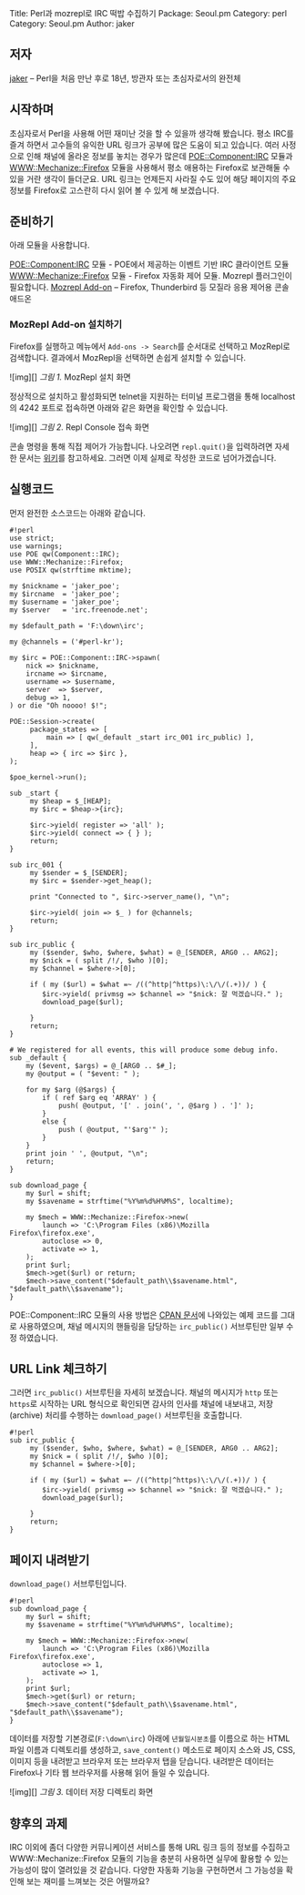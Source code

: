 Title:    Perl과 mozrepl로 IRC 떡밥 수집하기
Package:  Seoul.pm
Category: perl
Category: Seoul.pm
Author:   jaker

## 저자

[jaker][author] – Perl을 처음 만난 후로 18년, 방관자 또는 초심자로서의 완전체


## 시작하며

초심자로서 Perl을 사용해 어떤 재미난 것을 할 수 있을까 생각해 봤습니다.
평소 IRC를 즐겨 하면서 고수들의 유익한 URL 링크가 공부에 많은 도움이 되고 있습니다.
여러 사정으로 인해 채널에 올라온 정보를 놓치는 경우가 많은데
[POE::Component:IRC][module-poe-irc] 모듈과 [WWW::Mechanize::Firefox][module-firefox] 모듈을 사용해서
평소 애용하는 Firefox로 보관해둘 수 있을 거란 생각이 들더군요.
URL 링크는 언제든지 사라질 수도 있어 해당 페이지의 주요 정보를
Firefox로 고스란히 다시 읽어 볼 수 있게 해 보겠습니다.


## 준비하기

아래 모듈을 사용합니다.

[POE::Component:IRC][module-poe-irc] 모듈 - POE에서 제공하는 이벤트 기반 IRC 클라이언트 모듈
[WWW::Mechanize::Firefox][module-firefox] 모듈 - Firefox 자동화 제어 모듈. Mozrepl 플러그인이 필요합니다.
[Mozrepl Add-on][mozrepl] – Firefox, Thunderbird 등 모질라 응용 제어용 콘솔 애드온

### MozRepl Add-on 설치하기

Firefox를 실행하고 메뉴에서 `Add-ons -> Search`를 순서대로 선택하고 MozRepl로 검색합니다.
결과에서 MozRepl을 선택하면 손쉽게 설치할 수 있습니다.

![img][]
*그림 1.* MozRepl 설치 화면

정상적으로 설치하고 활성화되면 telnet을 지원하는 터미널 프로그램을 통해
localhost의 4242 포트로 접속하면 아래와 같은 화면을 확인할 수 있습니다.

![img][]
*그림 2.* Repl Console 접속 화면

콘솔 명령을 통해 직접 제어가 가능합니다.
나오려면 `repl.quit()`을 입력하려면
자세한 문서는 [위키][mozrepl-wiki]를 참고하세요.
그러면 이제 실제로 작성한 코드로 넘어가겠습니다.

## 실행코드

먼저 완전한 소스코드는 아래와 같습니다.

    #!perl
    use strict;
    use warnings;
    use POE qw(Component::IRC);
    use WWW::Mechanize::Firefox;
    use POSIX qw(strftime mktime);
    
    my $nickname = 'jaker_poe';
    my $ircname  = 'jaker_poe';
    my $username = 'jaker_poe';
    my $server   = 'irc.freenode.net';
    
    my $default_path = 'F:\down\irc';
    
    my @channels = ('#perl-kr');
    
    my $irc = POE::Component::IRC->spawn(
        nick => $nickname,
        ircname => $ircname,
        username => $username,
        server  => $server,
        debug => 1,
    ) or die "Oh noooo! $!";
    
    POE::Session->create(
         package_states => [
             main => [ qw(_default _start irc_001 irc_public) ],
         ],
         heap => { irc => $irc },
    );
    
    $poe_kernel->run();
    
    sub _start {
         my $heap = $_[HEAP];
         my $irc = $heap->{irc};
    
         $irc->yield( register => 'all' );
         $irc->yield( connect => { } );
         return;
    }
    
    sub irc_001 {
         my $sender = $_[SENDER];
         my $irc = $sender->get_heap();
    
         print "Connected to ", $irc->server_name(), "\n";
    
         $irc->yield( join => $_ ) for @channels;
         return;
    }
    
    sub irc_public {   
         my ($sender, $who, $where, $what) = @_[SENDER, ARG0 .. ARG2];
         my $nick = ( split /!/, $who )[0];
         my $channel = $where->[0];     
    
         if ( my ($url) = $what =~ /((^http|^https)\:\/\/(.+))/ ) {
            $irc->yield( privmsg => $channel => "$nick: 잘 먹겠습니다." );
            download_page($url);
                          
         }
         return;
    }
    
    # We registered for all events, this will produce some debug info.
    sub _default {
        my ($event, $args) = @_[ARG0 .. $#_];
        my @output = ( "$event: " );
    
        for my $arg (@$args) {
            if ( ref $arg eq 'ARRAY' ) {
                push( @output, '[' . join(', ', @$arg ) . ']' );
            }
            else {
                push ( @output, "'$arg'" );
            }
        }
        print join ' ', @output, "\n";
        return;
    }
    
    sub download_page {
        my $url = shift;
        my $savename = strftime("%Y%m%d%H%M%S", localtime);
        
        my $mech = WWW::Mechanize::Firefox->new(
            launch => 'C:\Program Files (x86)\Mozilla Firefox\firefox.exe',
            autoclose => 0,
            activate => 1,
        );
        print $url;
        $mech->get($url) or return;
        $mech->save_content("$default_path\\$savename.html", "$default_path\\$savename");    
    }

POE::Component::IRC 모듈의 사용 방법은 [CPAN 문서][module-poe-irc]에 나와있는 
예제 코드를 그대로 사용하였으며,
채널 메시지의 핸들링을 담당하는 `irc_public()` 서브루틴만 일부 수정 하였습니다.

## URL Link 체크하기

그러면 `irc_public()` 서브루틴을 자세히 보겠습니다.
채널의 메시지가 `http` 또는 `https`로 시작하는 URL 형식으로 확인되면
감사의 인사를 채널에 내보내고,
저장(archive) 처리를 수행하는 `download_page()` 서브루틴을 호출합니다.

    #!perl
    sub irc_public {   
         my ($sender, $who, $where, $what) = @_[SENDER, ARG0 .. ARG2];
         my $nick = ( split /!/, $who )[0];
         my $channel = $where->[0];     
    
         if ( my ($url) = $what =~ /((^http|^https)\:\/\/(.+))/ ) {
            $irc->yield( privmsg => $channel => "$nick: 잘 먹겠습니다." );
            download_page($url);
                          
         }
         return;
    }


## 페이지 내려받기

`download_page()` 서브루틴입니다.

    #!perl
    sub download_page {
        my $url = shift;
        my $savename = strftime("%Y%m%d%H%M%S", localtime);
        
        my $mech = WWW::Mechanize::Firefox->new(
            launch => 'C:\Program Files (x86)\Mozilla Firefox\firefox.exe',
            autoclose => 1,
            activate => 1,
        );
        print $url;
        $mech->get($url) or return;
        $mech->save_content("$default_path\\$savename.html", "$default_path\\$savename");    
    }

데이터를 저장할 기본경로(`F:\down\irc`) 아래에
`년월일시분초`를 이름으로 하는 HTML 파일 이름과 디렉토리를 생성하고,
`save_content()` 메소드로 페이지 소스와 JS, CSS, 이미지 등을 내려받고 브라우저 또는 브라우저 탭을 닫습니다.
내려받은 데이터는 Firefox나 기타 웹 브라우저를 사용해 읽어 들일 수 있습니다.

![img][]
*그림 3.* 데이터 저장 디렉토리 화면


## 향후의 과제

IRC 이외에 좀더 다양한 커뮤니케이션 서비스를 통해 URL 링크 등의 정보를 수집하고 
WWW::Mechanize::Firefox 모듈의 기능을 충분히 사용하면
실무에 활용할 수 있는 가능성이 많이 열려있을 것 같습니다.
다양한 자동화 기능을 구현하면서 그 가능성을 확인해 보는 재미를 느껴보는 것은 어떨까요?


[author]: https://twitter.com/jakerorg
[module-poe-irc]: https://www.metacpan.org/module/POE::Component::IRC
[module-firefox]: https://www.metacpan.org/module/WWW::Mechanize::Firefox
[mozrepl]: https://addons.mozilla.org/en-us/firefox/addon/mozrepl/
[mozrepl-wiki]: https://github.com/bard/mozrepl/wiki
